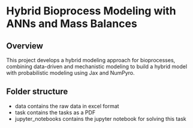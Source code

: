 # Hybrid Bioprocess Modeling with ANNs and Mass Balances

## Overview
This project develops a hybrid modeling approach for bioprocesses, combining data-driven and mechanistic modeling to build a hybrid model with probabilistic modeling using Jax and NumPyro.

## Folder structure

 - data contains the raw data in excel format
 - task contains the tasks as a PDF
 - jupyter_notebooks contains the jupyter notebook for solving this task
